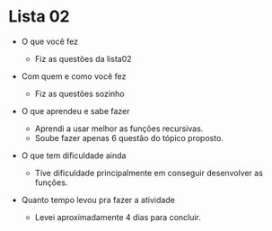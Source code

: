 # Lista 02

- O que você fez
    - Fiz as questões da lista02
- Com quem e como você fez
    - Fiz as questões sozinho
	  
- O que aprendeu e sabe fazer
	- Aprendi a usar melhor as funções recursivas.
	- Soube fazer apenas 6 questão do tópico proposto.
	
- O que tem dificuldade ainda
	- Tive dificuldade principalmente em conseguir desenvolver as funções.

- Quanto tempo levou pra fazer a atividade
	- Levei aproximadamente 4 dias para concluir.